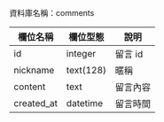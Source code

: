 資料庫名稱：comments

| 欄位名稱 | 欄位型態 | 說明 |
|----------|----------|------|
|  id  |    integer      | 留言 id     |
| nickname | text(128) | 暱稱 |
| content | text | 留言內容 |
| created_at | datetime | 留言時間 |